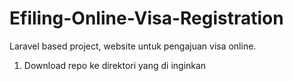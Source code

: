 # Efiling-Online-Visa-Registration
Laravel based project, website untuk pengajuan visa online.

1. Download repo ke direktori yang di inginkan
